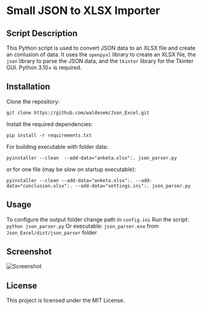 # Small JSON to XLSX Importer

## Script Description
This Python script is used to convert JSON data to an XLSX file and create an conlusion of data.
It uses the `openpyxl` library to create an XLSX file, the `json` library to parse the JSON data, and the `tkinter` library for the Tkinter GUI.
Python 3.10+ is required.

## Installation
Clone the repository: 
```
git clone https://github.com/waldesem/Json_Excel.git
````
Install the required dependencies: 
```
pip install -r requirements.txt
````
For building executable with folder data: 
```
pyinstaller --clean  --add-data="anketa.xlsx":. json_parser.py
```
or for one file (may be slow on startup executable):
```
pyinstaller --clean --add-data="anketa.xlsx":. --add-data="conclusion.xlsx":. --add-data="settings.ini":. json_parser.py
```

## Usage
To configure the output folder change path in `config.ini`
Run the script: `python json_parser.py` 
Or executable: `json_parser.exe` from `Json_Excel/dist/json_parser` folder

## Screenshot
![Screenshot](screenshot.png)

## License
This project is licensed under the MIT License.